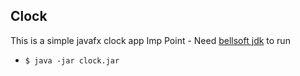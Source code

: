 ## Clock
This is a simple javafx clock app
Imp Point - Need [bellsoft jdk](https://bell-sw.com/pages/downloads/) to run 
- `$ java -jar clock.jar`
